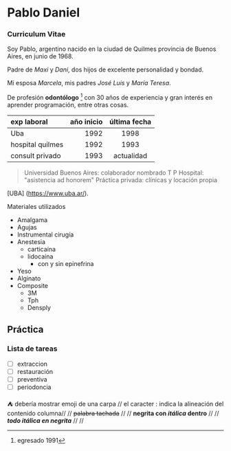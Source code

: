 # Pablo Daniel 
### Curriculum Vitae

Soy Pablo, argentino nacido en la ciudad de Quilmes provincia de Buenos Aires,
en junio  de 1968.

Padre de *Maxi* y *Dani*, dos hijos de excelente personalidad y bondad. 

Mi esposa *Marcela*, mis padres *José Luis* y *María Teresa*.

De profesión **odontólogo** [^1] con 30 años de experiencia y gran interés en aprender programación, entre otras cosas.
[^1]:egresado 1991


| exp laboral | año inicio | última fecha |
| :----------- | -------:| :---------: |
| Uba | 1992 | 1998 |
| hospital quilmes | 1992 |1993 |
| consult privado | 1993 | actualidad |

> Universidad Buenos Aires: colaborador nombrado T P
> Hospital: "asistencia ad honorem"
> Práctica privada: clínicas y locación propia

[UBA] (https://www.uba.ar/).

Materiales utilizados
* Amalgama
* Agujas
* Instrumental cirugía
* Anestesia
    * carticaína
  * lidocaína
    * con y sin epinefrina
* Yeso
* Alginato
* Composite
   * 3M
   * Tph
   * Densply
 
## Práctica
### Lista de tareas
- [ ] extraccion
- [ ] restauración
- [ ] preventiva
- [ ] periodoncia

:tent: debería mostrar emoji de una carpa
// el caracter : indica la alineación del contenido columna//
// ~~palabra tachada~~ //
// **negrita con _itálica_ dentro** //
// ***todo itálica en negrita*** //
// 
